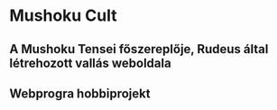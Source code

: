 # Mushoku Cult

## A Mushoku Tensei főszereplője, Rudeus által létrehozott vallás weboldala

## Webprogra hobbiprojekt

